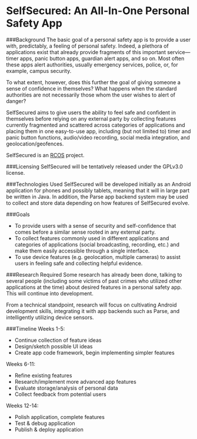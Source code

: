 SelfSecured: An All-In-One Personal Safety App
===========

###Background
The basic goal of a personal safety app is to provide a user with, predictably, a feeling of personal safety.  Indeed, a plethora of applications exist that already provide fragments of this important service—timer apps, panic button apps, guardian alert apps, and so on.  Most often these apps alert authorities, usually emergency services, police, or, for example, campus security.

To what extent, however, does this further the goal of giving someone a sense of confidence in themselves?  What happens when the standard authorities are not necessarily those whom the user wishes to alert of danger?

SelfSecured aims to give users the ability to feel safe and confident in themselves before relying on any external party by collecting features currently fragmented and scattered across categories of applications and placing them in one easy-to-use app, including (but not limited to) timer and panic button functions, audio/video recording, social media integration, and geolocation/geofences.

SelfSecured is an [RCOS](http://rcos.rpi.edu) project.

###Licensing
SelfSecured will be tentatively released under the GPLv3.0 license.

###Technologies Used
SelfSecured will be developed initially as an Android application for phones and possibly tablets, meaning that it will in large part be written in Java.  In addition, the Parse app backend system may be used to collect and store data depending on how features of SelfSecured evolve.

###Goals
* To provide users with a sense of security and self-confidence that comes before a similar sense rooted in any external party.
* To collect features commonly used in different applications and categories of applications (social broadcasting, recording, etc.) and make them easily accessible through a single interface.
* To use device features (e.g. geolocation, multiple cameras) to assist users in feeling safe and collecting helpful evidence.

###Research Required
Some research has already been done, talking to several people (including some victims of past crimes who utilized other applications at the time) about desired features in a personal safety app.  This will continue into development.

From a technical standpoint, research will focus on cultivating Android development skills, integrating it with app backends such as Parse, and intelligently utilizing device sensors.

###Timeline
Weeks 1-5:
* Continue collection of feature ideas
* Design/sketch possible UI ideas
* Create app code framework, begin implementing simpler features

Weeks 6-11:
* Refine existing features
* Research/implement more advanced app features
* Evaluate storage/analysis of personal data
* Collect feedback from potential users

Weeks 12-14:
* Polish application, complete features
* Test & debug application
* Publish & deploy application
